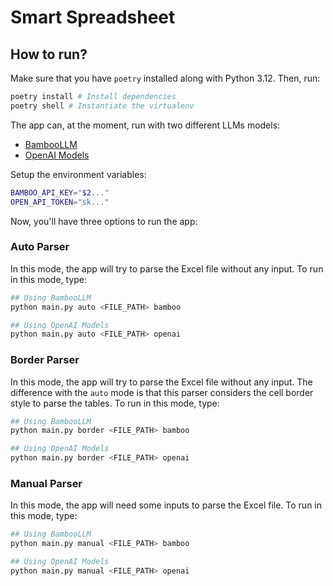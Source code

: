 # Smart Spreadsheet

## How to run?

Make sure that you have `poetry` installed along with Python 3.12. Then, run:

```sh
poetry install # Install dependencies
poetry shell # Instantiate the virtualenv
```

The app can, at the moment, run with two different LLMs models:

- [BambooLLM](https://pandabi.ai/)
- [OpenAI Models](https://openai.com/)

Setup the environment variables:

```sh
BAMBOO_API_KEY="$2..."
OPEN_API_TOKEN="sk..."
```

Now, you'll have three options to run the app:

### Auto Parser

In this mode, the app will try to parse the Excel file without any input. To run in this mode, type:

```sh
## Using BambooLLM
python main.py auto <FILE_PATH> bamboo

## Using OpenAI Models
python main.py auto <FILE_PATH> openai
```

### Border Parser

In this mode, the app will try to parse the Excel file without any input. The difference with the `auto` mode is that this parser considers the cell border style to parse the tables. To run in this mode, type:

```sh
## Using BambooLLM
python main.py border <FILE_PATH> bamboo

## Using OpenAI Models
python main.py border <FILE_PATH> openai
```

### Manual Parser

In this mode, the app will need some inputs to parse the Excel file. To run in this mode, type:

```sh
## Using BambooLLM
python main.py manual <FILE_PATH> bamboo

## Using OpenAI Models
python main.py manual <FILE_PATH> openai
```